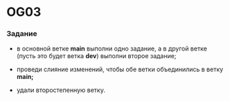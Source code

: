 # OG03
 
### Задание

- в основной ветке **main** выполни одно задание, а в другой ветке (пусть это будет ветка **dev**) выполни второе задание;

- проведи слияние изменений, чтобы обе ветки объединились в ветку **main;**

- удали второстепенную ветку.
